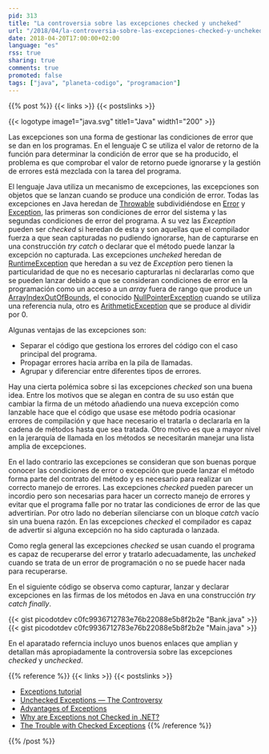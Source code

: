 ```yaml
---
pid: 313
title: "La controversia sobre las excepciones checked y uncheked"
url: "/2018/04/la-controversia-sobre-las-excepciones-checked-y-uncheked/"
date: 2018-04-20T17:00:00+02:00
language: "es"
rss: true
sharing: true
comments: true
promoted: false
tags: ["java", "planeta-codigo", "programacion"]
---
```


{{% post %}}
{{< links >}}
{{< postslinks >}}

{{< logotype image1="java.svg" title1="Java" width1="200" >}}

Las excepciones son una forma de gestionar las condiciones de error que se dan en los programas. En el lenguaje C se utiliza el valor de retorno de la función para determinar la condición de error que se ha producido, el problema es que comprobar el valor de retorno puede ignorarse y la gestión de errores está mezclada con la tarea del programa.

El lenguaje Java utiliza un mecanismo de excepciones, las excepciones son objetos que se lanzan cuando se produce una condición de error. Todas las excepciones en Java heredan de [Throwable](https://docs.oracle.com/javase/10/docs/api/java/lang/Throwable.html) subdividiéndose en [Error](https://docs.oracle.com/javase/10/docs/api/java/lang/Error.html) y [Exception](https://docs.oracle.com/javase/10/docs/api/java/lang/Exception.html), las primeras son condiciones de error del sistema y las segundas condiciones de error del programa. A su vez las _Exception_ pueden ser _checked_ si heredan de esta y son aquellas que el compilador fuerza a que sean capturadas no pudiendo ignorarse, han de capturarse en una construcción _try catch_ o declarar que el método puede lanzar la excepción no capturada. Las excepciones _uncheked_ heredan de [RuntimeException](https://docs.oracle.com/javase/10/docs/api/java/lang/RuntimeException.html) que heredan a su vez de _Exception_ pero tienen la particularidad de que no es necesario capturarlas ni declararlas como que se pueden lanzar debido a que se consideran condiciones de error en la programación como un acceso a un _array_ fuera de rango que produce un [ArrayIndexOutOfBounds](https://docs.oracle.com/javase/10/docs/api/java/lang/ArrayIndexOutOfBoundsException.html), el conocido [NullPointerException](https://docs.oracle.com/javase/10/docs/api/java/lang/NullPointerException.html) cuando se utiliza una referencia nula, otro es [ArithmeticException](https://docs.oracle.com/javase/10/docs/api/java/lang/ArithmeticException.html) que se produce al dividir por 0.

Algunas ventajas de las excepciones son:

* Separar el código que gestiona los errores del código con el caso principal del programa.
* Propagar errores hacia arriba en la pila de llamadas.
* Agrupar y diferenciar entre diferentes tipos de errores.

Hay una cierta polémica sobre si las excepciones _checked_ son una buena idea. Entre los motivos que se alegan en contra de su uso están que cambiar la firma de un método añadiendo una nueva excepción como lanzable hace que el código que usase ese método podría ocasionar errores de compilación y que hace necesario el tratarla o declararla en la cadena de métodos hasta que sea tratada. Otro motivo es que a mayor nivel en la jerarquía de llamada en los métodos se necesitarán manejar una lista amplia de excepciones.

En el lado contrario las excepciones se consideran que son buenas porque conocer las condiciones de error o excepción que puede lanzar el método forma parte del contrato del método y es necesario para realizar un correcto manejo de errores. Las excepciones _checked_ pueden parecer un incordio pero son necesarias para hacer un correcto manejo de errores y evitar que el programa falle por no tratar las condiciones de error de las que advertirían. Por otro lado no deberían silenciarse con un bloque _catch_ vacío sin una buena razón. En las excepciones _checked_ el compilador es capaz de advertir si alguna excepción no ha sido capturada o lanzada.

Como regla general las excepciones _checked_ se usan cuando el programa es capaz de recuperarse del error y tratarlo adecuadamente, las _uncheked_ cuando se trata de un error de programación o no se puede hacer nada para recuperarse.

En el siguiente código se observa como capturar, lanzar y declarar excepciones en las firmas de los métodos en Java en una construcción _try catch finally_.

{{< gist picodotdev c0fc9936712783e76b22088e5b8f2b2e "Bank.java" >}}
{{< gist picodotdev c0fc9936712783e76b22088e5b8f2b2e "Main.java" >}}

En el aparatado referncia incluyo unos buenos enlaces que amplian y detallan más apropiadamente la controversia sobre las excepciones _checked_ y _unchecked_.

{{% reference %}}
{{< links >}}
{{< postslinks >}}
* [Exceptions tutorial](https://docs.oracle.com/javase/tutorial/essential/exceptions/index.html)
* [Unchecked Exceptions — The Controversy](https://docs.oracle.com/javase/tutorial/essential/exceptions/runtime.html)
* [Advantages of Exceptions](https://docs.oracle.com/javase/tutorial/essential/exceptions/advantages.html)
* [Why are Exceptions not Checked in .NET?](http://stackoverflow.com/questions/124143/why-are-exceptions-not-checked-in-net#126122)
* [The Trouble with Checked Exceptions](http://www.artima.com/intv/handcuffs.html)
{{% /reference %}}

{{% /post %}}
